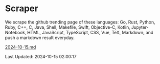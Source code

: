 # Scraper

We scrape the github trending page of these languages: Go, Rust, Python, Ruby, C++, C, Java, Shell, Makefile, Swift, Objective-C, Kotlin, Jupyter-Notebook, HTML, JavaScript, TypeScript, CSS, Vue, TeX, Markdown, and push a markdown result everyday.

[2024-10-15.md](https://github.com/cumthxy/github-trending-backup/blob/master/2024-10-15.md)

Last Updated: 2024-10-15 02:00:17